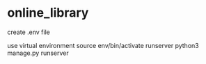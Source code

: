 # online_library
create .env file

use virtual environment
    source env/bin/activate
runserver
    python3 manage.py runserver
